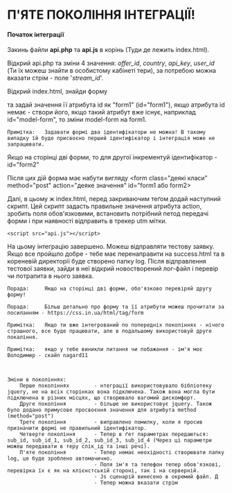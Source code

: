 # П'ЯТЕ ПОКОЛІННЯ ІНТЕГРАЦІЇ!

#### Початок інтеграції

Закинь файли **api.php** та **api.js** в корінь (Туди де лежить index.html).

Відкрий api.php та зміни 4 значення: _offer_id_, _country_, _api_key_, _user_id_ (Ти їх можеш знайти в особистому кабінеті тери), за потребою можна вказати стрім - поле '_stream_id_'.

Відкрий index.html, знайди форму <form> та задай значення її атрибута id як "form1" (id="form1"), якщо атрибута id немає - створи його, якщо такий атрибут вже існує, наприклад id="model-form", то зміни model-form на form1.
	
	Примітка:	Задавати формі два ідентифікатори не можна! В такому випадку їй буде присвоєно перший ідентифікатор і інтеграція може не запрацювати.

Якщо на сторінці дві форми, то для другої інкрементуй ідентифікатор - id="form2"

Після цих дій форма має набути вигляду <form class="деякі класи" method="post" action="деяке значення" id="form1 або form2>

Далі, в цьому ж index.html, перед закриваючим теґом </body> додай наступний скрипт. Цей скрипт задасть правильне значення атрибута action, зробить поля обов'язковими, встановить потрібний петод передачі форми і при наявності відправить в трекер utm мітки.

`<script src="api.js"></script>`


На цьому інтеграцію завершено. Можеш відправляти тестову заявку. Якщо все пройшло добре - тебе має перенаправити на success.html та в кореневій директорії буде створено папку log. Після відправлення тестової заявки, зайди в неї відкрий новостворений лог-файл і перевір чи потрапита в нього заявка.

	Порада:		Якщо на сторінці дві форми, обо'язково перевіряй другу форму!

	Порада: 	Більш детально про форму та її атрибути можеш прочитати за посиланням - https://css.in.ua/html/tag/form

	Примітка:	Якщо ти вже інтегрований по попередніх поколіннях - нічого страшного, все буде працювати, але в подальшому використовуй друге покаління.

	Примітка:	якщо у тебе виникли питання чи побажання - ім'я моє Володимир - скайп nagard11



	Зміни в поколіннях:
		Перше поколіннях		- нтеграції використовувало бібліотеку jquery, не на всіх сторінках вона підключена. Також вона могла бути підключена в різних місцях, що створювало вагомий дискомфорт.
		Друге покоління 		- більше не використовує jquery. Також було додано примусове просвоєння значення для атрибута method (method="post")
		Третє покоління 		- виправлено помилку, коли я просив призначити формі не правильний ідентифікатор.
		Четверте покоління 		- Тепер в ґет параметрах передаються: sub_id, sub_id_1, sub_id_2, sub_id_3, sub_id_4 (Через ці параметри можеш передавати в теру слік_ід та інші речі).
		П'яте покоління 		- Тепер немає неохідності створювати папку log, це буде зроблено автомачично.
								- Поля ім'я та телефон тепер обов'язкові, перевірка їх є як на клієнстській стороні, так і на серверній.
								- Js сценарій винесено в окремий файл. Д
								- Тепер можна вказати стрім


